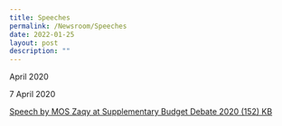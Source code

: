 ```yaml
---
title: Speeches
permalink: /Newsroom/Speeches
date: 2022-01-25
layout: post
description: ""
---
```





April 2020

7 April 2020

[Speech by MOS Zaqy at Supplementary Budget Debate 2020 (152) KB](/files/Speech%20by%20MOS%20Zaqy%20at%20Supplementary%20Budget%20Debate%202020.pdf)